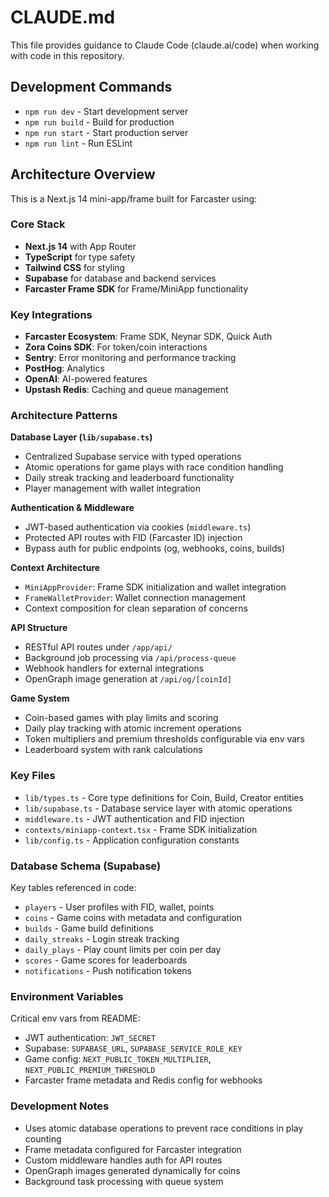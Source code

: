 # CLAUDE.md

This file provides guidance to Claude Code (claude.ai/code) when working with code in this repository.

## Development Commands

- `npm run dev` - Start development server
- `npm run build` - Build for production
- `npm run start` - Start production server
- `npm run lint` - Run ESLint

## Architecture Overview

This is a Next.js 14 mini-app/frame built for Farcaster using:

### Core Stack

- **Next.js 14** with App Router
- **TypeScript** for type safety
- **Tailwind CSS** for styling
- **Supabase** for database and backend services
- **Farcaster Frame SDK** for Frame/MiniApp functionality

### Key Integrations

- **Farcaster Ecosystem**: Frame SDK, Neynar SDK, Quick Auth
- **Zora Coins SDK**: For token/coin interactions
- **Sentry**: Error monitoring and performance tracking
- **PostHog**: Analytics
- **OpenAI**: AI-powered features
- **Upstash Redis**: Caching and queue management

### Architecture Patterns

**Database Layer (`lib/supabase.ts`)**

- Centralized Supabase service with typed operations
- Atomic operations for game plays with race condition handling
- Daily streak tracking and leaderboard functionality
- Player management with wallet integration

**Authentication & Middleware**

- JWT-based authentication via cookies (`middleware.ts`)
- Protected API routes with FID (Farcaster ID) injection
- Bypass auth for public endpoints (og, webhooks, coins, builds)

**Context Architecture**

- `MiniAppProvider`: Frame SDK initialization and wallet integration
- `FrameWalletProvider`: Wallet connection management
- Context composition for clean separation of concerns

**API Structure**

- RESTful API routes under `/app/api/`
- Background job processing via `/api/process-queue`
- Webhook handlers for external integrations
- OpenGraph image generation at `/api/og/[coinId]`

**Game System**

- Coin-based games with play limits and scoring
- Daily play tracking with atomic increment operations
- Token multipliers and premium thresholds configurable via env vars
- Leaderboard system with rank calculations

### Key Files

- `lib/types.ts` - Core type definitions for Coin, Build, Creator entities
- `lib/supabase.ts` - Database service layer with atomic operations
- `middleware.ts` - JWT authentication and FID injection
- `contexts/miniapp-context.tsx` - Frame SDK initialization
- `lib/config.ts` - Application configuration constants

### Database Schema (Supabase)

Key tables referenced in code:

- `players` - User profiles with FID, wallet, points
- `coins` - Game coins with metadata and configuration
- `builds` - Game build definitions
- `daily_streaks` - Login streak tracking
- `daily_plays` - Play count limits per coin per day
- `scores` - Game scores for leaderboards
- `notifications` - Push notification tokens

### Environment Variables

Critical env vars from README:

- JWT authentication: `JWT_SECRET`
- Supabase: `SUPABASE_URL`, `SUPABASE_SERVICE_ROLE_KEY`
- Game config: `NEXT_PUBLIC_TOKEN_MULTIPLIER`, `NEXT_PUBLIC_PREMIUM_THRESHOLD`
- Farcaster frame metadata and Redis config for webhooks

### Development Notes

- Uses atomic database operations to prevent race conditions in play counting
- Frame metadata configured for Farcaster integration
- Custom middleware handles auth for API routes
- OpenGraph images generated dynamically for coins
- Background task processing with queue system
